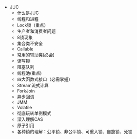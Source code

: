 

- JUC
  - 什么是JUC
  - 线程和进程
  - Lock锁（重点）
  - 生产者和消费者问题
  - 8锁现象
  - 集合类不安全
  - Callable 
  - 常用的辅助类(必会)
  - 读写锁
  - 阻塞队列
  - 线程池(重点)
  - 四大函数式接口（必需掌握）
  - Stream流式计算
  - ForkJoin
  - 异步回调
  - JMM
  - Volatile
  - 彻底玩转单例模式
  - 深入理解CAS
  - 原子引用
  - 各种锁的理解：公平锁、非公平锁、可重入锁、自旋锁、死锁

